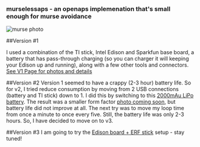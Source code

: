 ### murselessaps - an openaps implemenation that's small enough for murse avoidance

![murse photo](http://ecx.images-amazon.com/images/I/41V0l2-6V8L.jpg)

##Version #1

I used a combination of the TI stick, Intel Edison and Sparkfun base board, a battery that has pass-through charging (so you can charger it will keeping your Edison up and running), along with a few other tools and connectors. 
[See V1 Page for photos and details](https://github.com/jmatheson/murselessaps/blob/master/v1.md)

##Version #2
Version 1 seemed to have a crappy (2-3 hour) battery life. So for v2, I tried reduce consumption by moving from 2 USB connections (battery and TI stick) down to 1. I did this by switching to this [2000mAu LiPo battery](http://www.amazon.com/gp/product/B00D73WJCY). The result was a smaller form factor [photo coming soon](), but battery life did not improve at all. The next try was to move my loop time from once a minute to once every five. Still, the battery life was only 2-3 hours. So, I have decided to move on to v3.

##Version #3
I am going to try the [Edison board + ERF stick](https://github.com/oskarpearson/mmeowlink/wiki/Intel-Edison-with-ERF-stick) setup - stay tuned!
